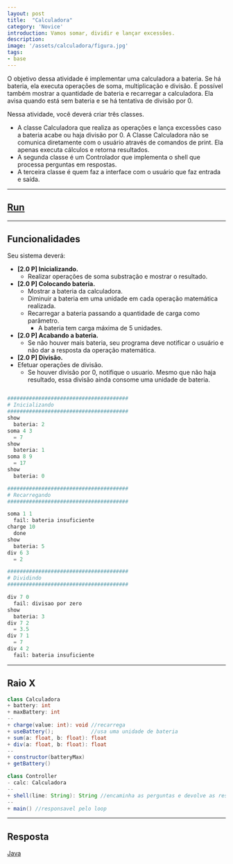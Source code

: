 ```yaml
---
layout: post
title:  "Calculadora"
category: 'Novice' 
introduction: Vamos somar, dividir e lançar excessões.
description:
image: '/assets/calculadora/figura.jpg'
tags:
- base
---
```


O objetivo dessa atividade é implementar uma calculadora a bateria. Se há bateria, ela executa operações de soma, multiplicação e divisão. É possível também mostrar a quantidade de bateria e recarregar a calculadora. Ela avisa quando está sem bateria e se há tentativa de divisão por 0.

Nessa atividade, você deverá criar três classes. 
- A classe Calculadora que realiza as operações e lança excessões caso a bateria acabe ou haja divisão por 0. A Classe Calculadora não se comunica diretamente com o usuário através de comandos de print. Ela apenas executa cálculos e retorna resultados. 
- A segunda classe é um Controlador que implementa o shell que processa perguntas em respostas.
- A terceira classe é quem faz a interface com o usuário que faz entrada e saída. 

---
## [Run](/assets/calculadora/main.html)


---
## Funcionalidades
Seu sistema deverá:

- **[2.0 P] Inicializando.** 
    - Realizar operações de soma substração e mostrar o resultado.
- **[2.0 P] Colocando bateria.**
    - Mostrar a bateria da calculadora.
    - Diminuir a bateria em uma unidade em cada operação matemática realizada.
    - Recarregar a bateria passando a quantidade de carga como parâmetro.
        - A bateria tem carga máxima de 5 unidades.
- **[2.0 P] Acabando a bateria.**
  - Se não houver mais bateria, seu programa deve notificar o usuário e não dar a resposta da operação matemática.
- **[2.0 P] Divisão.**
- Efetuar operações de divisão. 
    - Se houver divisão por 0, notifique o usuario. Mesmo que não haja resultado, essa divisão ainda consome uma unidade de bateria.


```python

#######################################
# Inicializando
#######################################
show
  bateria: 2
soma 4 3
  = 7
show
  bateria: 1
soma 8 9
  = 17 
show
  bateria: 0

#######################################
# Recarregando
#######################################

soma 1 1
  fail: bateria insuficiente
charge 10
  done
show
  bateria: 5
div 6 3
  = 2

#######################################
# Dividindo
#######################################

div 7 0
  fail: divisao por zero
show
  bateria: 3
div 7 2
  = 3.5
div 7 1
  = 7
div 4 2
  fail: bateria insuficiente
```

---
## Raio X

```java
class Calculadora  
+ battery: int
+ maxBattery: int
--
+ charge(value: int): void //recarrega
+ useBattery();            //usa uma unidade de bateria
+ sum(a: float, b: float): float
+ div(a: float, b: float): float
--
+ constructor(batteryMax)
+ getBattery()

class Controller
- calc: Calculadora
--
+ shell(line: String): String //encaminha as perguntas e devolve as respostas
--
+ main() //responsavel pelo loop
```

---
## Resposta

[Java](https://github.com/qxcodepoo/qxcodepoo.github.io/tree/master/assets/calculadora/Controller.java)
